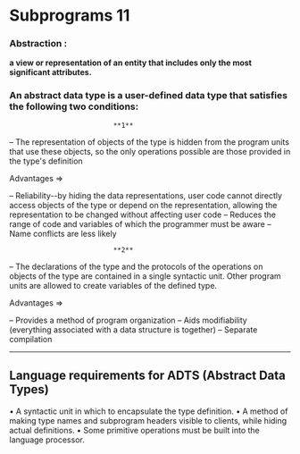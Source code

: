 # Subprograms 11

### Abstraction :

**a view or representation of an entity that includes only the most significant attributes.**

### An abstract data type is a user-defined data type that satisfies the following two conditions:

                              **1**
– The representation of objects of the type is
hidden from the program units that use these
objects, so the only operations possible are
those provided in the type's definition

Advantages ⇒ 

– Reliability--by hiding the data representations, user
code cannot directly access objects of the type or
depend on the representation, allowing the
representation to be changed without affecting user
code
– Reduces the range of code and variables of which the
programmer must be aware
– Name conflicts are less likely

                              **2**
– The declarations of the type and the protocols of the operations on objects of the type are contained in a single syntactic unit. Other program units are allowed to create variables of the defined type.

Advantages ⇒ 

– Provides a method of program organization
– Aids modifiability (everything associated with a data
structure is together)
– Separate compilation

---

## Language requirements for ADTS (Abstract Data Types)

• A syntactic unit in which to encapsulate the type definition.
• A method of making type names and subprogram headers visible to clients, while hiding actual definitions.
• Some primitive operations must be built into the language processor.